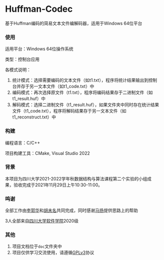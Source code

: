# Huffman-Codec

基于Huffman编码的简易文本文件编解码器，适用于Windows 64位平台

### 使用

适用平台：Windows 64位操作系统

类型：控制台应用

各模式说明：

1. 统计模式：选择需要编码的文本文件（如t1.txt），程序将统计结果输出到控制台并存于另一文本文件（如t1_code.txt）中
2. 编码模式：再次选择原文件（t1.txt），程序将编码结果存于二进制文件（如t1_result.huf）中
3. 解码模式：选择二进制文件（t1_result.huf），如果文件夹中同时存在统计结果文件（t1_code.txt），程序将解码结果存于另一文本文件（如t1_reconstruct.txt）中

### 构建

编程语言：C/C++

项目构建工具：CMake, Visual Studio 2022

### 背景

本项目为四川大学2021-2022学年秋数据结构与算法课程第二个实验的小组成果，验收完成于2021年11月29日上午10:30-11:00。

### 鸣谢

全部工作由[李郭华](https://github.com/White-Prostitute)和[胡未名](https://github.com/Cybercalf)共同完成，同时感谢[马扬](mailto:379051737@qq.com)提供思路上的帮助

3人全部来自[四川大学](https://scu.edu.cn/index.htm)[软件学院](https://sw.scu.edu.cn/)2020级

### 其他

1. 项目文档位于`doc`文件夹中
2. 项目仅供学习交流使用，请遵循[GPLv3](https://www.gnu.org/licenses/gpl-3.0.html)协议
